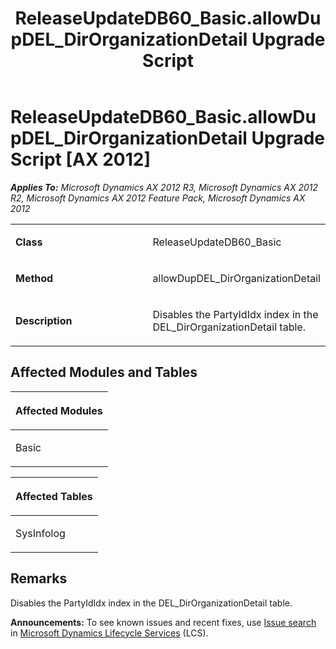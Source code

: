 ﻿---
title: ReleaseUpdateDB60_Basic.allowDupDEL_DirOrganizationDetail Upgrade Script
TOCTitle: ReleaseUpdateDB60_Basic.allowDupDEL_DirOrganizationDetail Upgrade Script
ms:assetid: a193f632-1609-f1ad-2209-6e54827f8d79
ms:mtpsurl: https://msdn.microsoft.com/en-us/library/JJ736730(v=AX.60)
ms:contentKeyID: 49710162
ms.date: 05/18/2015
mtps_version: v=AX.60
---

# ReleaseUpdateDB60\_Basic.allowDupDEL\_DirOrganizationDetail Upgrade Script [AX 2012]


_**Applies To:** Microsoft Dynamics AX 2012 R3, Microsoft Dynamics AX 2012 R2, Microsoft Dynamics AX 2012 Feature Pack, Microsoft Dynamics AX 2012_

<table>
<colgroup>
<col style="width: 50%" />
<col style="width: 50%" />
</colgroup>
<tbody>
<tr class="odd">
<td><p><strong>Class</strong></p></td>
<td><p>ReleaseUpdateDB60_Basic</p></td>
</tr>
<tr class="even">
<td><p><strong>Method</strong></p></td>
<td><p>allowDupDEL_DirOrganizationDetail</p></td>
</tr>
<tr class="odd">
<td><p><strong>Description</strong></p></td>
<td><p>Disables the PartyIdIdx index in the DEL_DirOrganizationDetail table.</p></td>
</tr>
</tbody>
</table>


## Affected Modules and Tables

<table>
<colgroup>
<col style="width: 100%" />
</colgroup>
<thead>
<tr class="header">
<th><p>Affected Modules</p></th>
</tr>
</thead>
<tbody>
<tr class="odd">
<td><p>Basic</p></td>
</tr>
</tbody>
</table>


<table>
<colgroup>
<col style="width: 100%" />
</colgroup>
<thead>
<tr class="header">
<th><p>Affected Tables</p></th>
</tr>
</thead>
<tbody>
<tr class="odd">
<td><p>SysInfolog</p></td>
</tr>
</tbody>
</table>


## Remarks

Disables the PartyIdIdx index in the DEL\_DirOrganizationDetail table.

  
**Announcements:** To see known issues and recent fixes, use [Issue search](http://go.microsoft.com/fwlink/?linkid=389258) in [Microsoft Dynamics Lifecycle Services](http://go.microsoft.com/fwlink/?linkid=306505) (LCS).


